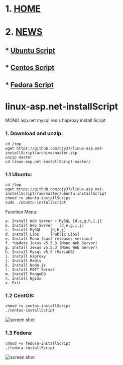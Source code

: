 # 1. [HOME](https://github.com/cjy37/linux-asp.net-installScript/wiki)
# 2. [NEWS](https://github.com/cjy37/linux-asp.net-installScript/wiki/NEWS)
##     * [Ubuntu Script](#11-ubuntu)
##     * [Centos Script](#12-centos)
##     * [Fedora Script](#13-fedora)

linux-asp.net-installScript
===========================

MONO asp.net mysql redis haproxy install Script

### 1. Download and unzip:
```
cd /tmp
wget https://github.com/cjy37/linux-asp.net-installScript/archive/master.zip
unzip master
cd linux-asp.net-installScript-master/
```


### 1.1 Ubuntu:
```
cd /tmp
wget https://github.com/cjy37/linux-asp.net-installScript/raw/master/ubuntu-installScript
chmod +x ubuntu-installScript
sudo ./ubuntu-installScript
```
Function Menu:                                                         
```
a. Install Web Server + MySQL [d,e,g,h,i,j]  
b. Install Web Server   [d,e,g,i,j]          
c. Install MySQL    [d,h,j]                  
d. Install Libs     [Public Libs]            
e. Install Mono (Last releases version)      
f. *Update Jexus v5.5.3 (Mono Web Server)    
g. Install Jexus v5.5.3 (Mono Web Server)    
h. Install Mysql v5.5 (MariaDB)              
i. Install Haproxy                           
j. Install Redis                             
k. Install Node.js                           
l. Install MQTT Server                       
m. Install MongoDB                           
n. Install Nginx                             
x. Exit
```




### 1.2 CentOS: 
```
chmod +x centos-installScript
./centos-installScript
```
![screen shot](https://raw.github.com/cjy37/linux-asp.net-installScript/master/centos-install.png)

### 1.3 Fedora: 
```
chmod +x fedora-installScript
./fedora-installScript
```
![screen shot](https://raw.github.com/cjy37/linux-asp.net-installScript/master/fedora-install.png)

